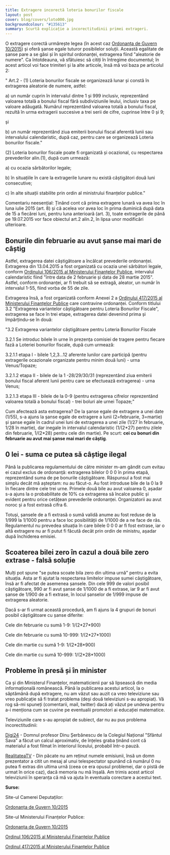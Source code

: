 ```yaml
---
title: Extragere incorectă loteria bonurilor fiscale
layout: post
cover: blog/covers/loto000.jpg
backgroundcolour: "#135613"
summary: Scurtă explicație a incorectitudinii primei extrageri.
---
```

O extragere corectă urmărește legea (în acest caz [Ordonanța de Guvern 10/2015](http://www.cdep.ro/proiecte/2015/200/50/0/og282.pdf)) și oferă șanse egale tuturor posibilelor soluții. Această egalitate de șanse pare a se găsi și în spiritul ordonanței, extragerea fiind "aleatorie de numere". Ca întotdeauna, vă sfătuiesc să citiți în întregime documentul; în acest articol voi face trimiteri și la alte articole, însă mă voi baza pe articolul 2:

" Art.2 - (1) Loteria bonurilor fiscale se organizează lunar și constă în extragerea aleatorie de numere, astfel:

a) un număr cuprin în intervalul dintre 1 și 999 inclusiv, reprezentând valoarea totală a bonului fiscal fără subdiviziunile leului, inclusiv taxa pe valoare adăugată. Numărul reprezentând valoarea totală a bonului fiscal, rezultă  în urma extragerii succesive a trei serii de cifre, cuprinse între 0 și 9;

și

b) un număr reprezentând ziua emiterii bonului fiscal aferentă lunii sau intervalului calendaristic, după caz, pentru care se organizează Loteria bonurilor fiscale."

(2) Loteria bonurilor fiscale poate fi organizată și ocazional, cu respectarea prevederilor alin.(1), după cum urmează:

a) cu ocazia sărbătorilor legale;

b) în situațiile în care la extragerile lunare nu există câștigători două luni consecutive;

c) în alte situații stabilite prin ordin al ministrului finanțelor publice."

Comentariu neesențial: Ținând cont că prima extragere lunară va avea loc în luna iulie 2015 (art. 8) și că acelea vor avea loc în prima duminică după data de 15 a fiecărei luni, pentru luna anterioară (art. 3), toate extragerile de până pe 19.07.2015 vor face obiectul art.2 alin.2, în lipsa unor modificări ulterioare. 

<h2><strong>Bonurile din februarie au avut șanse mai mari de câștig</strong></h2>

Astfel, extragerea datei câștigătoare a încălcat prevederile ordonanței. Extragerea din 13.04.2015 a fost organizată cu ocazia unei sărbători legale, conform [Ordinului 106/2015 al Ministerului Finanțelor Publice](http://discutii.mfinante.ro/static/10/Mfp/OMFP106_2015.pdf), intervalul calendaristic fiind "între data de 2 februarie și data de 28 martie 2015". Astfel, conform ordonanței, ar fi trebuit să se extragă, aleator, un număr în intervalul 1-55, fiind vorba de 55 de zile.

Extragerea însă, a fost organizată conform Anexei 2 a [Ordinului 417/2015 al Ministerului Finanțelor Publice](http://discutii.mfinante.ro/static/10/Mfp/OMFP417_2015.pdf) care contravine ordonanței. Conform titlului 3.2 "Extragerea variantelor câștigătoare pentru Loteria Bonurilor Fiscale", extragerea se face în trei etape, extragerea datei devenind prima și împărțindu-se în două:

"3.2 Extragerea variantelor câștigătoare pentru Loteria Bonurilor Fiscale 

3.2.1 Se introduc bilele în urne în prezența comisiei de tragere pentru fiecare fază a Loteriei bonurilor fiscale, după cum urmează: 

3.2.1.1 etapa I - bilele 1,2,3...12 aferente lunilor care participă (pentru extragerile ocazionale organizate pentru minim două luni) - urna Venus/Topaze; 

3.2.1.2 etapa II - bilele de la 1 -28/29/30/31 (reprezentând ziua emiterii bonului fiscal aferent lunii pentru care se efectuează extragerea) - urna Venus; 

3.2.1.3 etapa III - bilele de la 0-9 (pentru extragerea cifrelor reprezentând valoarea totală a bonului fiscal) - trei boluri ale urnei Topaze;"

Cum afectează asta extragerea? De la șanse egale de extragere a unei date (1/55), s-a ajuns la șanse egale de extragere a lunii (2=februarie, 3=martie) și șanse egale în cadrul unei luni de extragerea a unei zile (1/27 în februarie, 1/28 în martie), dar inegale în intervalul calendaristic (1/(2\*27) pentru zilele din februarie, 1/(2\*28) pentru cele din martie). Pe scurt: <strong>cei cu bonuri din februarie au avut mai șanse mai mari de câștig</strong>.

<h2><strong>0 lei - suma ce putea să câștige ilegal</strong></h2>

Până la publicarea regulamentului de către minister m-am gândit cum evitau ei cazul exclus de ordonanță: extragerea bilelor 0 0 0 în prima etapă, reprezentând suma de pe bonurile câștigătoare. Răspunsul a fost mai simplu decât mă așteptam: nu au făcut-o. Au fost introduse bile de la 0 la 9 în fiecare dintre cele trei urne. Primele două bile au avut valoarea 0, așadar s-a ajuns la o probabilitate de 10% ca extragerea să încalce public și evident pentru orice cetățean prevederile ordonanței. Organizatorii au avut noroc și a fost extrasă cifra 6.

Totuși, șansele de a fi extrasă o sumă validă anume au fost reduse de la 1/999 la 1/1000 pentru a face loc posibilității de 1/1000 de a ne face de râs. Regulamentul nu prevedea situația în care bilele 0 0 0 ar fi fost extrase, iar o altă extragere nu ar fi putut fi făcută decât prin ordin de ministru, așadar după închiderea emisiei.

<h2><strong>Scoaterea bilei zero în cazul a două bile zero extrase - falsă soluție</strong></h2>

Mulți pot spune "se putea scoate bila zero din ultima urnă" pentru a evita situația. Asta ar fi ajutat la respectarea limitelor impuse sumei câștigătoare, însă ar fi afectat de asemenea șansele. Din cele 999 de valori posibil câștigătoare, 990 ar fi avut șanse de 1/1000 de a fi extrase, iar 9 ar fi avut șanse de 1/900 de a fi extrase, în locul șanselor de 1/999 impuse de extragerea aleatorie.

Dacă s-ar fi urmat această procedură, am fi ajuns la 4 grupuri de bonuri posibil câștigătoare cu șanse diferite:

Cele din februarie cu sumă 1-9: 1/(2\*27\*900)

Cele din februarie cu sumă 10-999: 1/(2\*27\*1000)

Cele din martie cu sumă 1-9: 1/(2\*28\*900)

Cele din martie cu sumă 10-999: 1/(2\*28\*1000)

<h2><strong>Probleme în presă și în minister</strong></h2>

Ca și din Ministerul Finanțelor, matematicienii par să lipsească din media informațională românească. Până la publicarea acestui articol, la o săptămână după extragere, nu am văzut sau auzit ca vreo televiziune sau vreo publicație să fi tratat problema (deși două televiziuni s-au apropiat). Vă rog să-mi spuneți (comentarii, mail, twitter) dacă ați văzut pe undeva pentru a-i menționa cum se cuvine pe eventualii promotori ai educației matematice.

Televiziunile care s-au apropiat de subiect, dar nu au pus problema incorectitudinii:

[Digi24](http://www.digi24.ro/Stiri/Digi24/Actualitate/Social/Ce+sanse+aveti+sa+castigati+la+loteria+bonurilor+fiscale) - Domnul profesor Dinu Șerbănescu de la Colegiul Național "Sfântul Sava" a făcut un calcul aproximativ, de înțeles graba ținând cont că materialul a fost filmat în interiorul liceului, probabil într-o pauză.

[RealitateaTV](http://www.realitatea.net) - Din păcate nu am reținut numele emisiunii, însă un domn prezentator a citit un mesaj al unui telespectator spunând că numărul 0 nu putea fi extras din ultima urnă (ceea ce era opusul problemei, dar o pistă de urmat în orice caz), dacă memoria nu mă înșală. Am trimis acest articol televiziunii în speranța că mă va ajuta în eventuala corectare a acestui text.

<strong>Surse:</strong>

Site-ul Camerei Deputaților: 

[Ordonanța de Guvern 10/2015](http://www.cdep.ro/proiecte/2015/200/50/0/og282.pdf)

Site-ul Ministerului Finanțelor Publice: 

[Ordonanța de Guvern 10/2015](http://discutii.mfinante.ro/static/10/Mfp/OG10_2015.pdf) 

[Ordinul 106/2015 al Ministerului Finanțelor Publice](http://discutii.mfinante.ro/static/10/Mfp/OMFP106_2015.pdf) 

[Ordinul 417/2015 al Ministerului Finanțelor Publice](http://discutii.mfinante.ro/static/10/Mfp/OMFP417_2015.pdf) 
